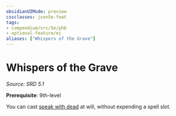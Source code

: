 ```yaml
---
obsidianUIMode: preview
cssclasses: json5e-feat
tags:
- compendium/src/5e/phb
- optional-feature/ei
aliases: ["Whispers of the Grave"]
---
```

# Whispers of the Grave
*Source: SRD 5.1*  

**Prerequisite**: 9th-level

You can cast [speak with dead](compendium/spells/speak-with-dead.md) at will, without expending a spell slot.